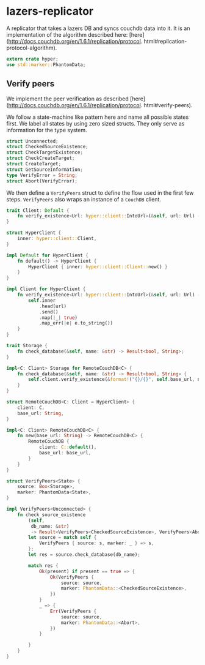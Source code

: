 # lazers-replicator

A replicator that takes a lazers DB and syncs couchdb data into it. It is
an implementation of the algorithm described here:
[here](http://docs.couchdb.org/en/1.6.1/replication/protocol.
html#replication-protocol-algorithm).

```rust
extern crate hyper;
use std::marker::PhantomData;
```

## Verify peers

We implement the peer verification as described
[here](http://docs.couchdb.org/en/1.6.1/replication/protocol.
html#verify-peers).

We follow a state-machine like pattern here and name all possible states
first. We label all states by using zero sized structs. They only serve as
information for the type system.

```rust
struct Unconnected;
struct CheckedSourceExistence;
struct CheckTargetExistence;
struct CheckCreateTarget;
struct CreateTarget;
struct GetSourceInformation;
type VerifyError = String;
struct Abort(VerifyError);
```

We then define a `VerifyPeers` struct to define the flow used in the first
few steps. `VerifyPeers` also wraps an instance of a `CouchDB` client.

```rust
trait Client: Default {
    fn verify_existence<Url: hyper::client::IntoUrl>(&self, url: Url) -> Result<bool, String>;
}

struct HyperClient {
    inner: hyper::client::Client,
}

impl Default for HyperClient {
    fn default() -> HyperClient {
        HyperClient { inner: hyper::client::Client::new() }
    }
}

impl Client for HyperClient {
    fn verify_existence<Url: hyper::client::IntoUrl>(&self, url: Url) -> Result<bool, String> {
        self.inner
            .head(url)
            .send()
            .map(|_| true)
            .map_err(|e| e.to_string())
    }
}

trait Storage {
    fn check_database(&self, name: &str) -> Result<bool, String>;
}

impl<C: Client> Storage for RemoteCouchDB<C> {
    fn check_database(&self, name: &str) -> Result<bool, String> {
        self.client.verify_existence(&format!("{}/{}", self.base_url, name))
    }
}

struct RemoteCouchDB<C: Client = HyperClient> {
    client: C,
    base_url: String,
}

impl<C: Client> RemoteCouchDB<C> {
    fn new(base_url: String) -> RemoteCouchDB<C> {
        RemoteCouchDB {
            client: C::default(),
            base_url: base_url,
        }
    }
}

struct VerifyPeers<State> {
    source: Box<Storage>,
    marker: PhantomData<State>,
}

impl VerifyPeers<Unconnected> {
    fn check_source_existence
        (self,
         db_name: &str)
         -> Result<VerifyPeers<CheckedSourceExistence>, VerifyPeers<Abort>> {
        let source = match self {
            VerifyPeers { source: s, marker: _ } => s,
        };
        let res = source.check_database(db_name);

        match res {
            Ok(present) if present == true => {
                Ok(VerifyPeers {
                    source: source,
                    marker: PhantomData::<CheckedSourceExistence>,
                })
            }
            _ => {
                Err(VerifyPeers {
                    source: source,
                    marker: PhantomData::<Abort>,
                })
            }

        }
    }
}
```
